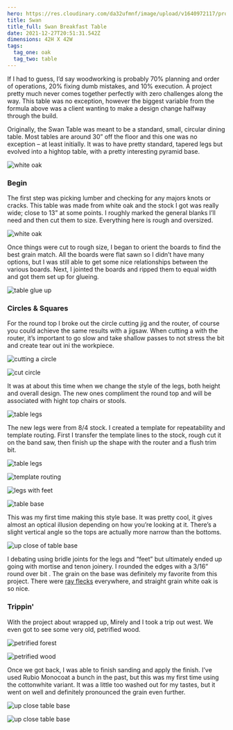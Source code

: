 ```yaml
---
hero: https://res.cloudinary.com/da32ufmnf/image/upload/v1640972117/proportional.design-v2/hero--swan_ufwgx7.jpg
title: Swan
title_full: Swan Breakfast Table
date: 2021-12-27T20:51:31.542Z
dimensions: 42H X 42W
tags:
  tag_one: oak
  tag_two: table
---
```


If I had to guess, I’d say woodworking is probably 70% planning and order of operations, 20% fixing dumb mistakes, and 10% execution. A project pretty much never comes together perfectly with zero challenges along the way. This table was no exception, however the biggest variable from the formula above was a client wanting to make a design change halfway through the build.

Originally, the Swan Table was meant to be a standard, small, circular dining table. Most tables are around 30” off the floor and this one was no exception – at least initially. It was to have pretty standard, tapered legs but evolved into a hightop table, with a pretty interesting pyramid base.

![white oak](https://res.cloudinary.com/da32ufmnf/image/upload/v1640937219/proportional.design-v2/swan/01_wzwtkg.jpg)

### Begin

The first step was picking lumber and checking for any majors knots or cracks. This table was made from white oak and the stock I got was really wide; close to 13” at some points. I roughly marked the general blanks I’ll need and then cut them to size. Everything here is rough and oversized.

![white oak](https://res.cloudinary.com/da32ufmnf/image/upload/v1640937219/proportional.design-v2/swan/02_vqhi4s.jpg)

Once things were cut to rough size, I began to orient the boards to find the best grain match. All the boards were flat sawn so I didn’t have many options, but I was still able to get some nice relationships between the various boards. Next, I jointed the boards and ripped them to equal width and got them set up for glueing.

![table glue up](https://res.cloudinary.com/da32ufmnf/image/upload/v1640937219/proportional.design-v2/swan/03_aq0dot.jpg)

### Circles & Squares

For the round top I broke out the circle cutting jig and the router, of course you could achieve the same results with a jigsaw. When cutting a with the router, it’s important to go slow and take shallow passes to not stress the bit and create tear out ini the workpiece.

![cutting a circle](https://res.cloudinary.com/da32ufmnf/image/upload/v1640937218/proportional.design-v2/swan/04_yneek7.jpg)

![cut circle](https://res.cloudinary.com/da32ufmnf/image/upload/v1640937220/proportional.design-v2/swan/05_rre7h6.jpg)

It was at about this time when we change the style of the legs, both height and overall design. The new ones compliment the round top and will be associated with hight top chairs or stools.

![table legs](https://res.cloudinary.com/da32ufmnf/image/upload/v1640937220/proportional.design-v2/swan/06_lk23am.jpg)

The new legs were from 8/4 stock. I created a template for repeatability and template routing. First I transfer the template lines to the stock, rough cut it on the band saw, then finish up the shape with the router and a flush trim bit.

![table legs](https://res.cloudinary.com/da32ufmnf/image/upload/v1640937219/proportional.design-v2/swan/07_gbnbe5.jpg)

![template routing](https://res.cloudinary.com/da32ufmnf/image/upload/v1640937220/proportional.design-v2/swan/08_b5fdsj.jpg)

![legs with feet](https://res.cloudinary.com/da32ufmnf/image/upload/v1640937340/proportional.design-v2/swan/09_x1xulk.jpg)

![table base](https://res.cloudinary.com/da32ufmnf/image/upload/v1640937340/proportional.design-v2/swan/10_rnqzn6.jpg)

This was my first time making this style base. It was pretty cool, it gives almost an optical illusion depending on how you’re looking at it. There’s a slight vertical angle so the tops are actually more narrow than the bottoms.

![up close of table base](https://res.cloudinary.com/da32ufmnf/image/upload/v1640937340/proportional.design-v2/swan/11_c35lfo.jpg)

I debating using bridle joints for the legs and “feet” but ultimately ended up going with mortise and tenon joinery. I rounded the edges with a 3/16” round over bit . The grain on the base was definitely my favorite from this project. There were [ray flecks](https://www.google.com/search?client=safari&rls=en&q=ray+flecks&ie=UTF-8&oe=UTF-8) everywhere, and straight grain white oak is so nice.

### Trippin'

With the project about wrapped up, Mirely and I took a trip out west. We even got to see some very old, petrified wood.

![petrified forest](https://res.cloudinary.com/da32ufmnf/image/upload/v1640937220/proportional.design-v2/swan/12_g4pqgh.jpg)

![petrified wood](https://res.cloudinary.com/da32ufmnf/image/upload/v1640937221/proportional.design-v2/swan/13_vs7kyy.jpg)

Once we got back, I was able to finish sanding and apply the finish. I’ve used Rubio Monocoat a bunch in the past, but this was my first time using the cottonwhite variant. It was a little too washed out for my tastes, but it went on well and definitely pronounced the grain even further.

![up close table base](https://res.cloudinary.com/da32ufmnf/image/upload/v1640937220/proportional.design-v2/swan/14_w9qybh.jpg)

![up close table base](https://res.cloudinary.com/da32ufmnf/image/upload/v1640937221/proportional.design-v2/swan/15_tlh4cd.jpg)
